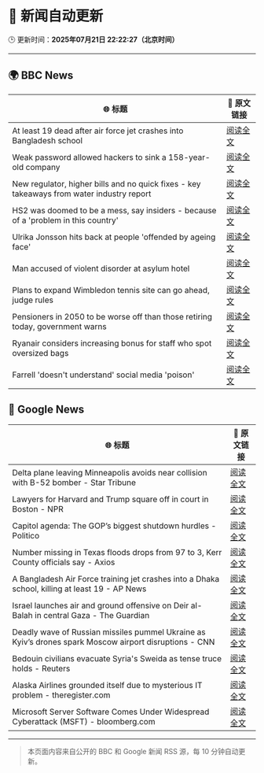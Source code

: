 # 🧠 新闻自动更新

🕒 更新时间：**2025年07月21日 22:22:27（北京时间）**

---

## 🌍 BBC News

| 🌐 标题 | 🔗 原文链接 |
|--------|-------------|
| At least 19 dead after air force jet crashes into Bangladesh school | [阅读全文](https://www.bbc.com/news/articles/c75rprqwr67o) |
| Weak password allowed hackers to sink a 158-year-old company | [阅读全文](https://www.bbc.com/news/articles/cx2gx28815wo) |
| New regulator, higher bills and no quick fixes - key takeaways from water industry report | [阅读全文](https://www.bbc.com/news/articles/cly1kwdze5qo) |
| HS2 was doomed to be a mess, say insiders - because of a 'problem in this country' | [阅读全文](https://www.bbc.com/news/articles/cx2l8kq52y8o) |
| Ulrika Jonsson hits back at people 'offended by ageing face' | [阅读全文](https://www.bbc.com/news/articles/c0rvl1n7v0eo) |
| Man accused of violent disorder at asylum hotel | [阅读全文](https://www.bbc.com/news/articles/cwyedn0vlg1o) |
| Plans to expand Wimbledon tennis site can go ahead, judge rules | [阅读全文](https://www.bbc.com/news/articles/cwyr7e394p0o) |
| Pensioners in 2050 to be worse off than those retiring today, government warns | [阅读全文](https://www.bbc.com/news/articles/ckgj84ejd9wo) |
| Ryanair considers increasing bonus for staff who spot oversized bags | [阅读全文](https://www.bbc.com/news/articles/c75rp3w77kpo) |
| Farrell 'doesn't understand' social media 'poison' | [阅读全文](https://www.bbc.com/sport/rugby-union/articles/cwyedepx749o) |

## 📰 Google News

| 🌐 标题 | 🔗 原文链接 |
|--------|-------------|
| Delta plane leaving Minneapolis avoids near collision with B-52 bomber - Star Tribune | [阅读全文](https://news.google.com/rss/articles/CBMib0FVX3lxTFAyYnBsQU93M2JmU3laWHFIRV9JaUU1Rm56YVFtcnRlSHBfMkItVkZ5UC1YMEZMVkFJNm9VM1RaSGtEXzdzbFJkc053YllicDdMbGxmMGIyeXhGUzR3OHdBZjdpazdNYXUzNXdJSDF5MA?oc=5) |
| Lawyers for Harvard and Trump square off in court in Boston - NPR | [阅读全文](https://news.google.com/rss/articles/CBMihgFBVV95cUxQcXJSVy1Ld2lXYm9wMWkxYnhKYjNTeG1sWHMxc0lwWnpVODBGdUVVU0pqUlZSeGlCdndhZGFfcWFXYzVHTDhla1BUcGNNcUtJVmJvdlF0TFNfU3Q2cjVCMk5OUmhINWswM2dBcG9uci11bS1JUS1VaktPRVcxcFhQY1F5OUtlZw?oc=5) |
| Capitol agenda: The GOP’s biggest shutdown hurdles - Politico | [阅读全文](https://news.google.com/rss/articles/CBMiwwFBVV95cUxQSEVDdGVfRDNlUVRSdG52clcwaUg2TnR1QkhlM3h4a2tnY2VvSkpQcGpGY3RWOFFyNlFHZVYwQ0NSYm5rX2p0Qk9WUXFIT1BfVnctWFhtcEx2YjZ0cVpBVFZqR05mNGJsemZkeFE5VXYxU1dpbGFCZUdtcm54bWIwdC1QQlB0RVdlT21SREZ3SDNuS0xaZzFmWk5yUGNSNkxUal9Hc1F0cUNzNTNNVzlmNjN4b2o2b2gxa1VmSzhWbDBhWnc?oc=5) |
| Number missing in Texas floods drops from 97 to 3, Kerr County officials say - Axios | [阅读全文](https://news.google.com/rss/articles/CBMie0FVX3lxTE5xNFlaV3ExUE9wOTNDeER1TkY5VU5Nb0ZQOW45dHNfTmlBNGFZR3VGVWNTMGtpYzhjZjg3MDFCUkhnaGNyb2hSWUdpaWVMYUxYa0U5a1FCdENzbWhtcUJ0bUN4c2dLNmxtZXBlM3lWbFN2VlQyTktUWU1nbw?oc=5) |
| A Bangladesh Air Force training jet crashes into a Dhaka school, killing at least 19 - AP News | [阅读全文](https://news.google.com/rss/articles/CBMisgFBVV95cUxQMHJGbkJROUFKcENmOFNvOGdEMFc4azNWVWFUSEFWcHpsY1p1RGlrd0RkSkRfYTduOWhMd2tpRC1KRlc5cms2WkNORnNUQkptcjVTbUNXX29HeDJSXzhPYnRfaTdqbHMtY1ZqT2VMTFNpSWFCTzItOU9qTkJaV183ZHFIU2t4THJRUm5Ocm4zWW56SXZCX3hUb3hNcm5zTFNuNFk5VDItLWozcWhFM05nLXBR?oc=5) |
| Israel launches air and ground offensive on Deir al-Balah in central Gaza - The Guardian | [阅读全文](https://news.google.com/rss/articles/CBMirgFBVV95cUxQYTRSZWRoY0xmRWR2RVVNRTF2Y0x1TENmbDZ5UXY2YWxMdlA2S2E0LWxVVXFZUWI1WW9VYlY4Z2xsTDlYV0pzM21qTzBFX2s4S1B0UE90UHNwTU1zLTZQNmh2YjNIajczYWdZQWREdjlLS2dkVkZiRFhfMmtYd2ZrRkpkbk05X2pJeFppR1poTWhZSG42Y2lqbmJxWnFmMVlFdVRkQWhtb21Pa3dpekE?oc=5) |
| Deadly wave of Russian missiles pummel Ukraine as Kyiv’s drones spark Moscow airport disruptions - CNN | [阅读全文](https://news.google.com/rss/articles/CBMiekFVX3lxTFBIWHI3RGptT0NxQWpGQlR2OVpNUVVyaGJSU2VZcjBmQkgxaWtsbnE0MHY2ZFBMaHR2WjhrbjVHcmo3Ym40b25kcF9FMTBjd2pEZVVaZHJYSHNpcjA2dFgyenpEUWJxYWpYaDdfc0NMSlY0MzZLQWNtWG53?oc=5) |
| Bedouin civilians evacuate Syria's Sweida as tense truce holds - Reuters | [阅读全文](https://news.google.com/rss/articles/CBMisgFBVV95cUxNLTZ0LU9KX1E3bVRld0dTa212Y0Qya2hQWDk2Y1hrck8yREVTaDQ2NDlBclRpbVc2a3ZqaTRHclVHcFRfZUt4b2M3SE0yTGVKZEdES2ZEa2Q2MHo3LXlIdk51THhMdHVvTTB5bmhBcEh5VTROM2pOeTJRRkxBTmZkOVVCVWtNd01Xb25ERlVNanVWdVhJb0s5UlNfb2t0NGczbEJuRHpOMGd1b0pkcjN5OFVB?oc=5) |
| Alaska Airlines grounded itself due to mysterious IT problem - theregister.com | [阅读全文](https://news.google.com/rss/articles/CBMigwFBVV95cUxOQlZ3NGNOMmxrSFZXOWJpWnQxc1lTMW12dkI2eERLT1o2a0dFR3ZwbWZhSndtX290a3MxZTdLUjkzX2ZmU212enhvaDBtQVdPV3dxRG5XQ0poS3BLUEstb0NNN1dkQklveFdoLUFJM0JJZjNEN0FKT01wc054RGVWVzdnVdIBiAFBVV95cUxOQk5KcXVmY2FsWllDXzM3M0M2UHZtX3U1Rkh5RUVsZjQ2bllIVlJGYzVCWUV6bDBINkhTVXkzTkVMTmoxT0c2T0JCeEhBX1lGLVJSVmdfUGVvSjRwU1FTQVgxLTgwRFoyd2hRT2lkUEstY1JQdmNYSTVzUXQ0Z1J6U09QTzdodDds?oc=5) |
| Microsoft Server Software Comes Under Widespread Cyberattack (MSFT) - bloomberg.com | [阅读全文](https://news.google.com/rss/articles/CBMisAFBVV95cUxPMmJEQTNsb1RxX25kclZnMDE4WkFvRURFcFoyNmdCbThXcHNvdVpMekhnVEhmUC1jVnJHSm54cE10b0VvdFNoejZqSURtVFQ1Z2dRS2VlTnFTeVlMdmUybEExQnFKQnRqdVBMcWZUaUdrRnMzSHRPdWJzc1o3dWlSRDlOd2U5cVN6dVpWTVBqZ0FQZXFZTndtRS1jQ0gyTkpJbWx5S01rbWtXWWFndkN5Qw?oc=5) |

---
> 本页面内容来自公开的 BBC 和 Google 新闻 RSS 源，每 10 分钟自动更新。